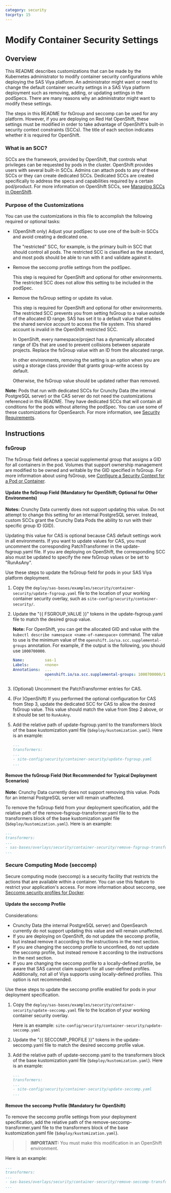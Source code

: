 ```yaml
---
category: security
tocprty: 15
---
```


# Modify Container Security Settings

## Overview

This README describes customizations that can be made by the Kubernetes
administrator to modify container security configurations while deploying the SAS Viya platform.
An administrator might want or need to change the default container security settings in a SAS Viya platform
deployment such as removing, adding, or updating settings in the podSpecs. There are many reasons why an
administrator might want to modify these settings.

The steps in this README for fsGroup and seccomp can
be used for any platform. However, if you are deploying on Red Hat OpenShift, these settings must be modified in
order to take advantage of OpenShift's built-in security context constraints (SCCs). The title of each section indicates whether it is required for OpenShift.

### What is an SCC?

SCCs are the framework, provided by OpenShift, that controls what privileges can be requested by pods in the cluster.
OpenShift provides users with several built-in SCCs. Admins can attach pods to any of these SCCs or they can create dedicated SCCs. Dedicated SCCs
are created specifically to address the specs and capabilities required by a certain pod/product.
For more information on OpenShift SCCs, see [Managing SCCs in OpenShift](https://www.openshift.com/blog/managing-sccs-in-openshift).

### Purpose of the Customizations

You can use the customizations in this file to accomplish the following required or optional tasks:

- (OpenShift only) Adjust your podSpec to use one of the built-in SCCs and avoid creating a dedicated one.

   The "restricted" SCC, for example, is the primary built-in SCC that should control all pods. The restricted SCC is classified as the standard, and most pods should be able to run with it and validate against it.
- Remove the seccomp profile settings from the podSpec.

   This step is required for OpenShift and optional for other environments. The restricted SCC does not allow this setting to be included in the podSpec.
- Remove the fsGroup setting or update its value.

   This step is required for OpenShift and optional for other environments. The restricted SCC prevents you from setting fsGroup to a value outside of the allocated ID range. SAS has set it to a default value that enables the shared service account to access the file system. This shared account is invalid in the OpenShift restricted SCC.

   In OpenShift, every namespace/project has a dynamically allocated range of IDs that are used to prevent collisions between separate projects. Replace the fsGroup value with an ID from the allocated range.

   In other environments, removing the setting is an option when you are using a storage class provider that grants group-write access by default.

   Otherwise, the fsGroup value should be updated rather than removed.

**Note:** Pods that run with dedicated SCCs for Crunchy Data (the internal PostgreSQL server) or the CAS server do not need the customizations referenced in this README. They have dedicated SCCs that will contain all conditions for the pods
without altering the podSpec. You can use some of these customizations for OpenSearch. For more information, see [Security Requirements](http://documentation.sas.com/doc/en/itopscdc/default/itopssr/n18dxcft030ccfn1ws2mujww1fav.htm#p08n4ci5vnlaj7n1h9xefbnemeut).

## Instructions

### fsGroup

The fsGroup field defines a special supplemental group that assigns a GID for all containers in the pod.
Volumes that support ownership management are modified to be owned and writable by the GID specified in fsGroup.
For more information about using fsGroup, see [Configure a Security Context for a Pod or Container](https://kubernetes.io/docs/tasks/configure-pod-container/security-context/).

#### Update the fsGroup Field (Mandatory for OpenShift; Optional for Other Environments)

**Notes:** Crunchy Data currently does not support updating this value. Do not attempt to change this setting for an internal PostgreSQL server. Instead, custom SCCs grant the Crunchy Data Pods the ability to run with their specific group ID (GID).

Updating this value for CAS is optional because CAS default settings work in all environments. If you want to update values for CAS, you must uncomment the corresponding PatchTransformer in the update-fsgroup.yaml file. If you are deploying on OpenShift, the corresponding SCC also must be updated to specify the new fsGroup values or be set to "RunAsAny".

Use these steps to update the fsGroup field for pods in your SAS Viya platform deployment.

1. Copy the `deploy/sas-bases/examples/security/container-security/update-fsgroup.yaml` file to the location of your working container security overlay,
   such as `site-config/security/container-security/`.

2. Update the "{{ FSGROUP_VALUE }}" tokens in the update-fsgroup.yaml file to match the desired group value.

   **Note:** For OpenShift, you can get the allocated GID and value with the `kubectl describe namespace <name-of-namespace>` command. The value to use is the minimum value of the `openshift.io/sa.scc.supplemental-groups` annotation. For example, if the output is the following, you should use `1000700000`.

   ```yaml
   Name:         sas-1
   Labels:       <none>
   Annotations:  ...
                 openshift.io/sa.scc.supplemental-groups: 1000700000/10000
                 ...
   ```

3. (Optional) Uncomment the PatchTransformer entries for CAS.

4. (For )OpenShift) If you performed the optional configuration for CAS from Step 3, update the dedicated SCC for CAS to allow the desired fsGroup value. This value should match the value from Step 2 above, or it should be set to `RunAsAny`.

5. Add the relative path of update-fsgroup.yaml to the transformers block of the base kustomization.yaml file (`$deploy/kustomization.yaml`). Here is an example:

   ```yaml
   ...
   transformers:
   ...
   - site-config/security/container-security/update-fsgroup.yaml
   ...
   ```

#### Remove the fsGroup Field (Not Recommended for Typical Deployment Scenarios)

**Note:** Crunchy Data currently does not support removing this value. Pods for an internal PostgreSQL server will remain unaffected.

To remove the fsGroup field from your deployment specification, add the relative path of the remove-fsgroup-transformer.yaml file
to the transformers block of the base kustomization.yaml file (`$deploy/kustomization.yaml`). Here is an example:

```yaml
...
transformers:
...
- sas-bases/overlays/security/container-security/remove-fsgroup-transformer.yaml
...
```

### Secure Computing Mode (seccomp)

Secure computing mode (seccomp) is a security facility that restricts the actions that are available
within a container. You can use this feature to restrict your application's access. For more information
about seccomp, see [Seccomp security profiles for Docker](https://docs.docker.com/engine/security/seccomp/).

#### Update the seccomp Profile

Considerations:

- Crunchy Data (the internal PostgreSQL server) and OpenSearch currently do not support updating this value and will remain unaffected.
- If you are deploying on OpenShift, do not update the seccomp profile, but instead remove it according to the instructions in the next section.
- If you are changing the seccomp profile to unconfined, do not update the seccomp profile, but instead remove it according to the instructions in the next section.
- If you are changing the seccomp profile to a locally-defined profile, be aware that SAS cannot claim support for all user-defined profiles. Additionally, not all of Viya supports using locally-defined profiles. This option is not recommended.

Use these steps to update the seccomp profile enabled for pods in your deployment specification.

1. Copy the `deploy/sas-bases/examples/security/container-security/update-seccomp.yaml` file to the location of your working container security overlay.

   Here is an example: `site-config/security/container-security/update-seccomp.yaml`

2. Update the "{{ SECCOMP_PROFILE }}" tokens in the update-seccomp.yaml file to match the desired seccomp profile value.

3. Add the relative path of update-seccomp.yaml to the transformers block of the base kustomization.yaml file (`$deploy/kustomization.yaml`). Here is an example:

   ```yaml
   ...
   transformers:
   ...
   - site-config/security/container-security/update-seccomp.yaml
   ...
   ```

#### Remove the seccomp Profile (Mandatory for OpenShift)

To remove the seccomp profile settings from your deployment specification, add the relative path of the
remove-seccomp-transformer.yaml file to the transformers block of the base kustomization.yaml file (`$deploy/kustomization.yaml`).

>> **IMPORTANT:**  You must make this modification in an OpenShift environment.

Here is an example:

```yaml
...
transformers:
...
- sas-bases/overlays/security/container-security/remove-seccomp-transformer.yaml
...
```
